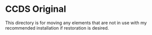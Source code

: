 # CCDS Original

This directory is for moving any elements that are not in use with my recommended installation if restoration is desired.